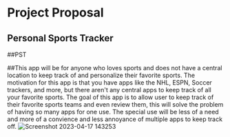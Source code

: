 # Project Proposal
## Personal Sports Tracker
##PST

##This app will be for anyone who loves sports and does not have a central location to keep track of and personalize their favorite sports. The motivation for this app is that you have apps like the NHL, ESPN, Soccer trackers, and more, but there aren't any central apps to keep track of all your favorite sports. The goal of this app is to allow user to keep track of their favorite sports teams and even review them, this will solve the problem of having so many apps for one use. The special use will be less of a need and more of a convience and less annoyance of multiple apps to keep track off.
![Screenshot 2023-04-17 143253](https://user-images.githubusercontent.com/122630224/232579379-7a5d7b48-d888-40f7-8caf-b2b96b3b6239.png)
